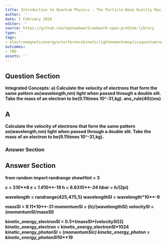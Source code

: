 ```yaml
---
title: Introduction to Quantum Physics - The Particle-Wave Duality Reviewed
author: ''
date: 1 February 2018
editor: ''
source: https://github.com/openwebwork/webwork-open-problem-library
type: ''
tags:
- electromagneticenergyinterferencekineticlightmomentumopticsquantumradiationvelocitywavewavelength
outcomes:
- TBD
assets: ''
---
```


## Question Section 

<b>
<b>Integrated Concepts:<b>
a) Calculate the velocity of electrons that form the same pattern as(wavelength,nm) light when passed through a double slit. Take the mass of an electron to be(9.11times 10^-31,kg).
ans_rule(40)(ms)

## A
Calculate the velocity of electrons that form the same pattern as(wavelength,nm) light when passed through a double slit. Take the mass of an electron to be(9.11times 10^-31,kg).
### Answer Section


## Answer Section

from random import randrange
showHint = 3

c = 3*10**8
e = 1.6*10**-19
h = 6.63*10**-34
hbar = h/(2*pi)

wavelength = randrange(425,475,5)
wavelengthSI = wavelength*10**-9

massSI = 9.11*10**-31
momentumSI = (h)/(wavelengthSI)
velocitySI  = (momentumSI/massSI)

kinetic_energy_electronSI = 0.5*(massSI*(velocitySI)**2)
kinetic_energy_electron = kinetic_energy_electronSI*10**24
kinetic_energy_photonSI = (momentumSI*c)
kinetic_energy_photon = kinetic_energy_photonSI*10**19